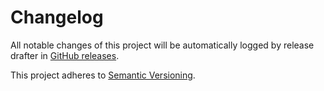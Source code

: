 # Changelog 

All notable changes of this project will be automatically logged by release drafter in 
[GitHub releases](https://github.com/jenkinsci/popper2-api-plugin/releases). 

This project adheres to [Semantic Versioning](https://semver.org/spec/v2.0.0.html).
